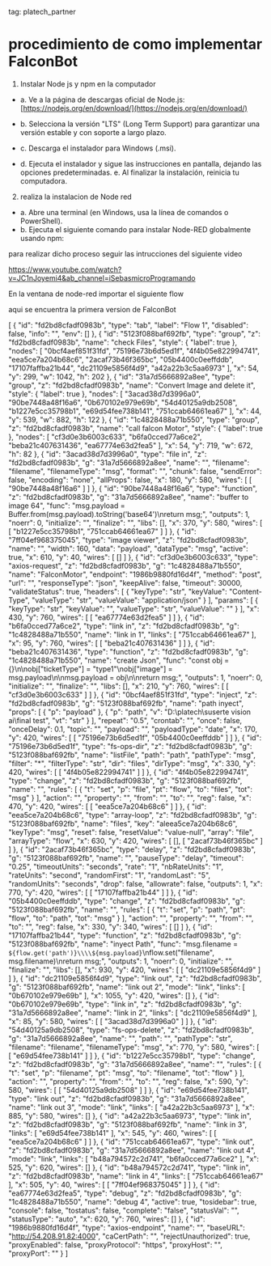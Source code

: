 tag: platech_partner

# procedimiento de como implementar FalconBot


1. Instalar Node js y npm en la computador 

- a. Ve a la página de descargas oficial de Node.js: [https://nodejs.org/en/download/](https://nodejs.org/en/download/) 

- b. Selecciona la versión "LTS" (Long Term Support) para garantizar una versión estable y con soporte a largo plazo. 

- c. Descarga el instalador para Windows (.msi). 

- d. Ejecuta el instalador y sigue las instrucciones en pantalla, dejando las opciones predeterminadas. e. Al finalizar la instalación, reinicia tu computadora.

2. realiza la instalacion de Node red

- a.  Abre una terminal (en Windows, usa la línea de comandos o PowerShell). 
- b.  Ejecuta el siguiente comando para instalar Node-RED globalmente usando npm:


para realizar dicho proceso seguir las intrucciones del siguiente video

https://www.youtube.com/watch?v=JC1nJoyemi4&ab_channel=iSebasmicroProgramando

En la ventana de node-red  importar el siguiente flow




aqui se encuentra la primera version de FalconBot

[
    {
        "id": "fd2bd8cfadf0983b",
        "type": "tab",
        "label": "Flow 1",
        "disabled": false,
        "info": "",
        "env": []
    },
    {
        "id": "5123f088baf692fb",
        "type": "group",
        "z": "fd2bd8cfadf0983b",
        "name": "check Files",
        "style": {
            "label": true
        },
        "nodes": [
            "0bcf4aef851f31fd",
            "75196e73b6d5ed1f",
            "4f4b05e822994741",
            "eea5ce7a204b68c6",
            "2acaf73b46f365bc",
            "05b4400c0eeffddb",
            "17107faffba21b44",
            "dc21109e5856f4d9",
            "a42a22b3c5aa6973"
        ],
        "x": 54,
        "y": 299,
        "w": 1042,
        "h": 202
    },
    {
        "id": "31a7d5666892a8ee",
        "type": "group",
        "z": "fd2bd8cfadf0983b",
        "name": "Convert Image and delete it",
        "style": {
            "label": true
        },
        "nodes": [
            "3acad38d7d3996a0",
            "90be7448a48f16a6",
            "0b670102e979e69b",
            "54d40125a9db2508",
            "b1227e5cc35798b1",
            "e69d54fee738b141",
            "751ccab64661ea67"
        ],
        "x": 44,
        "y": 539,
        "w": 882,
        "h": 122
    },
    {
        "id": "1c4828488a71b550",
        "type": "group",
        "z": "fd2bd8cfadf0983b",
        "name": "call falcon Motor",
        "style": {
            "label": true
        },
        "nodes": [
            "cf3d0e3b6003c633",
            "b6fa0cced77a6ce2",
            "beba21c407631436",
            "ea67774e63d2fea5"
        ],
        "x": 54,
        "y": 719,
        "w": 672,
        "h": 82
    },
    {
        "id": "3acad38d7d3996a0",
        "type": "file in",
        "z": "fd2bd8cfadf0983b",
        "g": "31a7d5666892a8ee",
        "name": "",
        "filename": "filename",
        "filenameType": "msg",
        "format": "",
        "chunk": false,
        "sendError": false,
        "encoding": "none",
        "allProps": false,
        "x": 180,
        "y": 580,
        "wires": [
            [
                "90be7448a48f16a6"
            ]
        ]
    },
    {
        "id": "90be7448a48f16a6",
        "type": "function",
        "z": "fd2bd8cfadf0983b",
        "g": "31a7d5666892a8ee",
        "name": "buffer to image 64",
        "func": "msg.payload = Buffer.from(msg.payload).toString('base64')\nreturn msg;",
        "outputs": 1,
        "noerr": 0,
        "initialize": "",
        "finalize": "",
        "libs": [],
        "x": 370,
        "y": 580,
        "wires": [
            [
                "b1227e5cc35798b1",
                "751ccab64661ea67"
            ]
        ]
    },
    {
        "id": "7ff04ef968375045",
        "type": "image viewer",
        "z": "fd2bd8cfadf0983b",
        "name": "",
        "width": 160,
        "data": "payload",
        "dataType": "msg",
        "active": true,
        "x": 610,
        "y": 40,
        "wires": [
            []
        ]
    },
    {
        "id": "cf3d0e3b6003c633",
        "type": "axios-request",
        "z": "fd2bd8cfadf0983b",
        "g": "1c4828488a71b550",
        "name": "FalconMotor",
        "endpoint": "1986b9880fd16d4f",
        "method": "post",
        "url": "",
        "responseType": "json",
        "keepAlive": false,
        "timeout": 30000,
        "validateStatus": true,
        "headers": [
            {
                "keyType": "str",
                "keyValue": "Content-Type",
                "valueType": "str",
                "valueValue": "application/json"
            }
        ],
        "params": [
            {
                "keyType": "str",
                "keyValue": "",
                "valueType": "str",
                "valueValue": ""
            }
        ],
        "x": 430,
        "y": 760,
        "wires": [
            [
                "ea67774e63d2fea5"
            ]
        ]
    },
    {
        "id": "b6fa0cced77a6ce2",
        "type": "link in",
        "z": "fd2bd8cfadf0983b",
        "g": "1c4828488a71b550",
        "name": "link in 1",
        "links": [
            "751ccab64661ea67"
        ],
        "x": 95,
        "y": 760,
        "wires": [
            [
                "beba21c407631436"
            ]
        ]
    },
    {
        "id": "beba21c407631436",
        "type": "function",
        "z": "fd2bd8cfadf0983b",
        "g": "1c4828488a71b550",
        "name": "create Json",
        "func": "const obj = {}\n\nobj[\"ticketType\"] = \"type1\"\nobj[\"image\"] = msg.payload\n\nmsg.payload = obj\n\nreturn msg;",
        "outputs": 1,
        "noerr": 0,
        "initialize": "",
        "finalize": "",
        "libs": [],
        "x": 210,
        "y": 760,
        "wires": [
            [
                "cf3d0e3b6003c633"
            ]
        ]
    },
    {
        "id": "0bcf4aef851f31fd",
        "type": "inject",
        "z": "fd2bd8cfadf0983b",
        "g": "5123f088baf692fb",
        "name": "path inyect",
        "props": [
            {
                "p": "payload"
            },
            {
                "p": "path",
                "v": "D:\\platech\\suserte vision ai\\final test",
                "vt": "str"
            }
        ],
        "repeat": "0.5",
        "crontab": "",
        "once": false,
        "onceDelay": 0.1,
        "topic": "",
        "payload": "",
        "payloadType": "date",
        "x": 170,
        "y": 420,
        "wires": [
            [
                "75196e73b6d5ed1f",
                "05b4400c0eeffddb"
            ]
        ]
    },
    {
        "id": "75196e73b6d5ed1f",
        "type": "fs-ops-dir",
        "z": "fd2bd8cfadf0983b",
        "g": "5123f088baf692fb",
        "name": "listFile",
        "path": "path",
        "pathType": "msg",
        "filter": "*",
        "filterType": "str",
        "dir": "files",
        "dirType": "msg",
        "x": 330,
        "y": 420,
        "wires": [
            [
                "4f4b05e822994741"
            ]
        ]
    },
    {
        "id": "4f4b05e822994741",
        "type": "change",
        "z": "fd2bd8cfadf0983b",
        "g": "5123f088baf692fb",
        "name": "",
        "rules": [
            {
                "t": "set",
                "p": "file",
                "pt": "flow",
                "to": "files",
                "tot": "msg"
            }
        ],
        "action": "",
        "property": "",
        "from": "",
        "to": "",
        "reg": false,
        "x": 470,
        "y": 420,
        "wires": [
            [
                "eea5ce7a204b68c6"
            ]
        ]
    },
    {
        "id": "eea5ce7a204b68c6",
        "type": "array-loop",
        "z": "fd2bd8cfadf0983b",
        "g": "5123f088baf692fb",
        "name": "files",
        "key": "aleea5ce7a204b68c6",
        "keyType": "msg",
        "reset": false,
        "resetValue": "value-null",
        "array": "file",
        "arrayType": "flow",
        "x": 630,
        "y": 420,
        "wires": [
            [],
            [
                "2acaf73b46f365bc"
            ]
        ]
    },
    {
        "id": "2acaf73b46f365bc",
        "type": "delay",
        "z": "fd2bd8cfadf0983b",
        "g": "5123f088baf692fb",
        "name": "",
        "pauseType": "delay",
        "timeout": "0.25",
        "timeoutUnits": "seconds",
        "rate": "1",
        "nbRateUnits": "1",
        "rateUnits": "second",
        "randomFirst": "1",
        "randomLast": "5",
        "randomUnits": "seconds",
        "drop": false,
        "allowrate": false,
        "outputs": 1,
        "x": 770,
        "y": 420,
        "wires": [
            [
                "17107faffba21b44"
            ]
        ]
    },
    {
        "id": "05b4400c0eeffddb",
        "type": "change",
        "z": "fd2bd8cfadf0983b",
        "g": "5123f088baf692fb",
        "name": "",
        "rules": [
            {
                "t": "set",
                "p": "path",
                "pt": "flow",
                "to": "path",
                "tot": "msg"
            }
        ],
        "action": "",
        "property": "",
        "from": "",
        "to": "",
        "reg": false,
        "x": 330,
        "y": 340,
        "wires": [
            []
        ]
    },
    {
        "id": "17107faffba21b44",
        "type": "function",
        "z": "fd2bd8cfadf0983b",
        "g": "5123f088baf692fb",
        "name": "inyect Path",
        "func": "msg.filename = `${flow.get('path')}\\\\${msg.payload}`\nflow.set(\"filename\", msg.filename)\nreturn msg;",
        "outputs": 1,
        "noerr": 0,
        "initialize": "",
        "finalize": "",
        "libs": [],
        "x": 930,
        "y": 420,
        "wires": [
            [
                "dc21109e5856f4d9"
            ]
        ]
    },
    {
        "id": "dc21109e5856f4d9",
        "type": "link out",
        "z": "fd2bd8cfadf0983b",
        "g": "5123f088baf692fb",
        "name": "link out 2",
        "mode": "link",
        "links": [
            "0b670102e979e69b"
        ],
        "x": 1055,
        "y": 420,
        "wires": []
    },
    {
        "id": "0b670102e979e69b",
        "type": "link in",
        "z": "fd2bd8cfadf0983b",
        "g": "31a7d5666892a8ee",
        "name": "link in 2",
        "links": [
            "dc21109e5856f4d9"
        ],
        "x": 85,
        "y": 580,
        "wires": [
            [
                "3acad38d7d3996a0"
            ]
        ]
    },
    {
        "id": "54d40125a9db2508",
        "type": "fs-ops-delete",
        "z": "fd2bd8cfadf0983b",
        "g": "31a7d5666892a8ee",
        "name": "",
        "path": "",
        "pathType": "str",
        "filename": "filename",
        "filenameType": "msg",
        "x": 770,
        "y": 580,
        "wires": [
            [
                "e69d54fee738b141"
            ]
        ]
    },
    {
        "id": "b1227e5cc35798b1",
        "type": "change",
        "z": "fd2bd8cfadf0983b",
        "g": "31a7d5666892a8ee",
        "name": "",
        "rules": [
            {
                "t": "set",
                "p": "filename",
                "pt": "msg",
                "to": "filename",
                "tot": "flow"
            }
        ],
        "action": "",
        "property": "",
        "from": "",
        "to": "",
        "reg": false,
        "x": 590,
        "y": 580,
        "wires": [
            [
                "54d40125a9db2508"
            ]
        ]
    },
    {
        "id": "e69d54fee738b141",
        "type": "link out",
        "z": "fd2bd8cfadf0983b",
        "g": "31a7d5666892a8ee",
        "name": "link out 3",
        "mode": "link",
        "links": [
            "a42a22b3c5aa6973"
        ],
        "x": 885,
        "y": 580,
        "wires": []
    },
    {
        "id": "a42a22b3c5aa6973",
        "type": "link in",
        "z": "fd2bd8cfadf0983b",
        "g": "5123f088baf692fb",
        "name": "link in 3",
        "links": [
            "e69d54fee738b141"
        ],
        "x": 545,
        "y": 460,
        "wires": [
            [
                "eea5ce7a204b68c6"
            ]
        ]
    },
    {
        "id": "751ccab64661ea67",
        "type": "link out",
        "z": "fd2bd8cfadf0983b",
        "g": "31a7d5666892a8ee",
        "name": "link out 4",
        "mode": "link",
        "links": [
            "b48a794572c2d741",
            "b6fa0cced77a6ce2"
        ],
        "x": 525,
        "y": 620,
        "wires": []
    },
    {
        "id": "b48a794572c2d741",
        "type": "link in",
        "z": "fd2bd8cfadf0983b",
        "name": "link in 4",
        "links": [
            "751ccab64661ea67"
        ],
        "x": 505,
        "y": 40,
        "wires": [
            [
                "7ff04ef968375045"
            ]
        ]
    },
    {
        "id": "ea67774e63d2fea5",
        "type": "debug",
        "z": "fd2bd8cfadf0983b",
        "g": "1c4828488a71b550",
        "name": "debug 4",
        "active": true,
        "tosidebar": true,
        "console": false,
        "tostatus": false,
        "complete": "false",
        "statusVal": "",
        "statusType": "auto",
        "x": 620,
        "y": 760,
        "wires": []
    },
    {
        "id": "1986b9880fd16d4f",
        "type": "axios-endpoint",
        "name": "",
        "baseURL": "http://54.208.91.82:4000",
        "caCertPath": "",
        "rejectUnauthorized": true,
        "proxyEnabled": false,
        "proxyProtocol": "https",
        "proxyHost": "",
        "proxyPort": ""
    }
]


